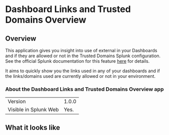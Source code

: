 # Dashboard Links and Trusted Domains Overview

## Overview

This application gives you insight into use of external in your Dashboards and if they are allowed or not in the Trusted Domains Splunk configuration.  See the official Splunk documentation for this feature [here](https://docs.splunk.com/Documentation/SplunkCloud/latest/Admin/ConfigureDashboardsTrustedDomains) for details.

It aims to quickly show you the links used in any of your dashboards and if the links/domains used are currently allowed or not in your environment.

### About the **Dashboard Links and Trusted Domains Overview** app

|                       |                                                         |
|-----------------------|---------------------------------------------------------|
| Version               | 1.0.0                                                   |
| Visible in Splunk Web | Yes.                                                    |

## What it looks like

